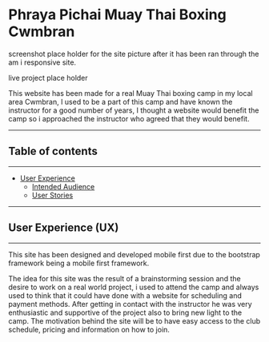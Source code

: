 # Phraya Pichai Muay Thai Boxing Cwmbran

screenshot place holder for the site picture after it has been ran through the am i responsive site.

live project place holder

This website has been made for a real Muay Thai boxing camp in my local area Cwmbran, I used to be a part of this camp and have known the instructor for a good number of years, I thought a website would benefit the camp so i approached the instructor who agreed that they would benefit.

---

## Table of contents

---

* [User Experience](#user-experience-ux)
    * [Intended Audience]()
    * [User Stories]()

---

## User Experience (UX)

---

This site has been designed and developed mobile first due to the bootstrap framework being a mobile first framework.

The idea for this site was the result of a brainstorming session and the desire to work on a real world project, i used to attend the camp and always used to think that it could have done with a website for scheduling and payment methods. After getting in contact with the instructor he was very enthusiastic and supportive of the project also to bring new light to the camp. The motivation behind the site will be to have easy access to the club schedule, pricing and information on how to join. 
